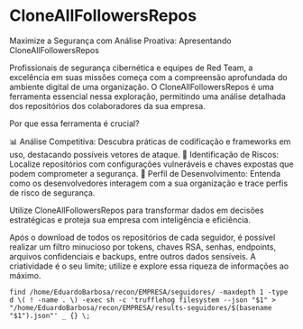 # CloneAllFollowersRepos

Maximize a Segurança com Análise Proativa: Apresentando CloneAllFollowersRepos

Profissionais de segurança cibernética e equipes de Red Team, a excelência em suas missões começa com a compreensão aprofundada do ambiente digital de uma organização. O CloneAllFollowersRepos é uma ferramenta essencial nessa exploração, permitindo uma análise detalhada dos repositórios dos colaboradores da sua empresa.

Por que essa ferramenta é crucial?

📊 Análise Competitiva: Descubra práticas de codificação e frameworks em uso, destacando possíveis vetores de ataque.
🔎 Identificação de Riscos: Localize repositórios com configurações vulneráveis e chaves expostas que podem comprometer a segurança.
👥 Perfil de Desenvolvimento: Entenda como os desenvolvedores interagem com a sua organização e trace perfis de risco de segurança.

Utilize CloneAllFollowersRepos para transformar dados em decisões estratégicas e proteja sua empresa com inteligência e eficiência.

Após o download de todos os repositórios de cada seguidor, é possível realizar um filtro minucioso por tokens, chaves RSA, senhas, endpoints, arquivos confidenciais e backups, entre outros dados sensíveis. A criatividade é o seu limite; utilize e explore essa riqueza de informações ao máximo.


```
find /home/EduardoBarbosa/recon/EMPRESA/seguidores/ -maxdepth 1 -type d \( ! -name . \) -exec sh -c 'trufflehog filesystem --json "$1" > "/home/EduardoBarbosa/recon/EMPRESA/results-seguidores/$(basename "$1").json"' _ {} \;
```
